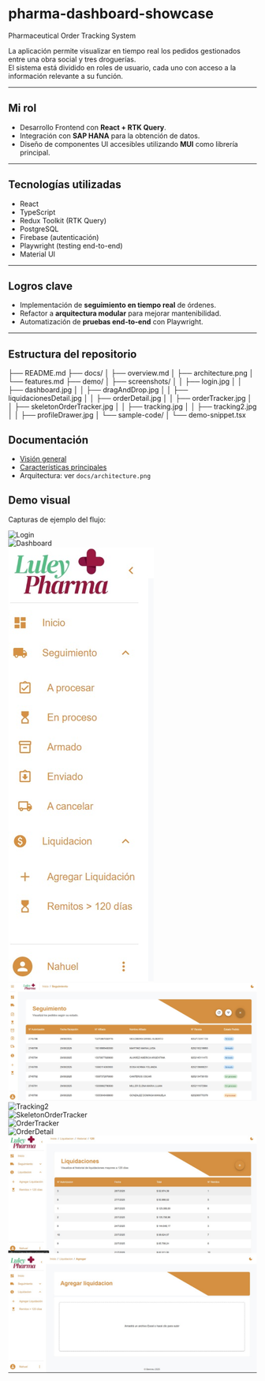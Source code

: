 # pharma-dashboard-showcase

Pharmaceutical Order Tracking System

La aplicación permite visualizar en tiempo real los pedidos gestionados entre una obra social y tres droguerías.  
El sistema está dividido en roles de usuario, cada uno con acceso a la información relevante a su función.

---

## Mi rol
- Desarrollo Frontend con **React + RTK Query**.  
- Integración con **SAP HANA** para la obtención de datos.  
- Diseño de componentes UI accesibles utilizando **MUI** como librería principal.  

---

## Tecnologías utilizadas
- React  
- TypeScript  
- Redux Toolkit (RTK Query)  
- PostgreSQL  
- Firebase (autenticación)  
- Playwright (testing end-to-end)  
- Material UI  

---

## Logros clave
- Implementación de **seguimiento en tiempo real** de órdenes.  
- Refactor a **arquitectura modular** para mejorar mantenibilidad.  
- Automatización de **pruebas end-to-end** con Playwright.  

---

## Estructura del repositorio
├── README.md
├── docs/
│ ├── overview.md
│ ├── architecture.png
│ └── features.md
├── demo/
│ ├── screenshots/
│ │    ├── login.jpg
│ │    ├── dashboard.jpg
│ │    ├── dragAndDrop.jpg
│ │    ├── liquidacionesDetail.jpg
│ │    ├── orderDetail.jpg
│ │    ├── orderTracker.jpg
│ │    ├── skeletonOrderTracker.jpg
│ │    ├── tracking.jpg
│ │    ├── tracking2.jpg
│ │    ├── profileDrawer.jpg
│ └── sample-code/
│ └── demo-snippet.tsx

## Documentación
- [Visión general](docs/overview.md)  
- [Características principales](docs/features.md)  
- Arquitectura: ver `docs/architecture.png`  

## Demo visual
Capturas de ejemplo del flujo:  

![Login](demo/screenshots/login.png)  
![Dashboard](demo/screenshots/dashboard.png)  
![ProfileDrawer](demo/screenshots/profileDrawer.jpg)  
![Tracking](demo/screenshots/tracking.jpg)  
![Tracking2](demo/screenshots/tracking2.png)  
![SkeletonOrderTracker](demo/screenshots/skeletonOrderTracker.png)  
![OrderTracker](demo/screenshots/orderTracker.png)  
![OrderDetail](demo/screenshots/orderDetail.png)  
![LiquidaciondesDetail](demo/screenshots/liquidacionesDetail.jpg)  
![DragAndDrop](demo/screenshots/dragAndDrop.jpg)  